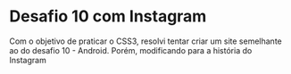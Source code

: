 # Desafio 10 com Instagram
Com o objetivo de praticar o CSS3, resolvi tentar criar um site semelhante ao do desafio 10 - Android. Porém, modificando para a história do Instagram
